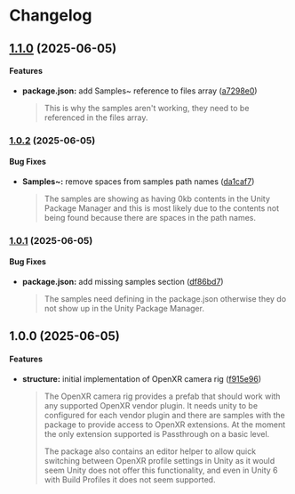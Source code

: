 # Changelog

## [1.1.0](https://github.com/ExtendRealityLtd/Tilia.CameraRigs.OpenXR.Unity/compare/v1.0.2...v1.1.0) (2025-06-05)

#### Features

* **package.json:** add Samples~ reference to files array ([a7298e0](https://github.com/ExtendRealityLtd/Tilia.CameraRigs.OpenXR.Unity/commit/a7298e0bda9975a266b35171861451d3d5a99729))
  > This is why the samples aren't working, they need to be referenced in the files array.

### [1.0.2](https://github.com/ExtendRealityLtd/Tilia.CameraRigs.OpenXR.Unity/compare/v1.0.1...v1.0.2) (2025-06-05)

#### Bug Fixes

* **Samples~:** remove spaces from samples path names ([da1caf7](https://github.com/ExtendRealityLtd/Tilia.CameraRigs.OpenXR.Unity/commit/da1caf7e1ceaa344d8d6012ac9b03bcb97f81de2))
  > The samples are showing as having 0kb contents in the Unity Package Manager and this is most likely due to the contents not being found because there are spaces in the path names.

### [1.0.1](https://github.com/ExtendRealityLtd/Tilia.CameraRigs.OpenXR.Unity/compare/v1.0.0...v1.0.1) (2025-06-05)

#### Bug Fixes

* **package.json:** add missing samples section ([df86bd7](https://github.com/ExtendRealityLtd/Tilia.CameraRigs.OpenXR.Unity/commit/df86bd7cdfabfdad9d95e21881f23815a3ff94df))
  > The samples need defining in the package.json otherwise they do not show up in the Unity Package Manager.

## 1.0.0 (2025-06-05)

#### Features

* **structure:** initial implementation of OpenXR camera rig ([f915e96](https://github.com/ExtendRealityLtd/Tilia.CameraRigs.OpenXR.Unity/commit/f915e965058ec492cb3ec793a97c48bc56c50026))
  > The OpenXR camera rig provides a prefab that should work with any supported OpenXR vendor plugin. It needs unity to be configured for each vendor plugin and there are samples with the package to provide access to OpenXR extensions. At the moment the only extension supported is Passthrough on a basic level.
  > 
  > The package also contains an editor helper to allow quick switching between OpenXR profile settings in Unity as it would seem Unity does not offer this functionality, and even in Unity 6 with Build Profiles it does not seem supported.
